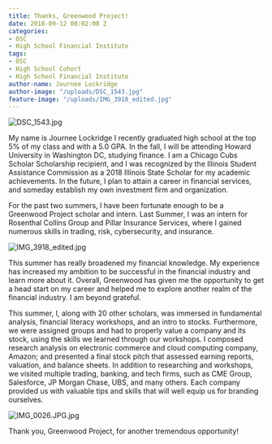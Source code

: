 ```yaml
---
title: Thanks, Greenwood Project!
date: 2018-09-12 00:02:00 Z
categories:
- OSC
- High School Financial Institute
tags:
- OSC
- High School Cohort
- High School Financial Institute
author-name: Journee Lockridge
author-image: "/uploads/DSC_1543.jpg"
feature-image: "/uploads/IMG_3918_edited.jpg"
---
```


![DSC_1543.jpg](/uploads/DSC_1543.jpg) 

My name is Journee Lockridge I recently graduated high school at the top 5% of my class and with a 5.0 GPA. In the fall, I will be attending Howard University in Washington DC, studying finance.  I am a Chicago Cubs Scholar Scholarship recipient, and I was recognized by the Illinois Student Assistance Commission as a 2018 Illinois State Scholar for my academic achievements. In the future, I plan to attain a career in financial services, and someday establish my own investment firm and organization.

For the past two summers, I have been fortunate enough to be a Greenwood Project scholar and intern. Last Summer, I was an intern for Rosenthal Collins Group and Pillar Insurance Services, where I gained numerous skills in trading, risk, cybersecurity, and insurance.

![IMG_3918_edited.jpg](/uploads/IMG_3918_edited.jpg)  

This summer has really broadened my financial knowledge. My experience has increased my ambition to be successful in the financial industry and learn more about it. Overall, Greenwood has given me the opportunity to get a head start on my career and helped me to explore another realm of the financial industry. I am beyond grateful.

This summer, I, along with 20 other scholars, was immersed in fundamental analysis, financial literacy workshops, and an intro to stocks. Furthermore, we were assigned groups and had to properly value a company and its stock, using the skills we learned through our workshops. I composed research analysis on electronic commerce and cloud computing company, Amazon; and presented a final stock pitch that assessed earning reports, valuation, and balance sheets. In addition to researching and workshops, we visited multiple trading, banking, and tech firms, such as CME Group, Salesforce, JP Morgan Chase, UBS, and many others. Each company provided us with valuable tips and skills that will well equip us for branding ourselves.

![IMG_0026.JPG.jpg](/uploads/IMG_0026.JPG.jpg)

Thank you, Greenwood Project, for another tremendous opportunity!